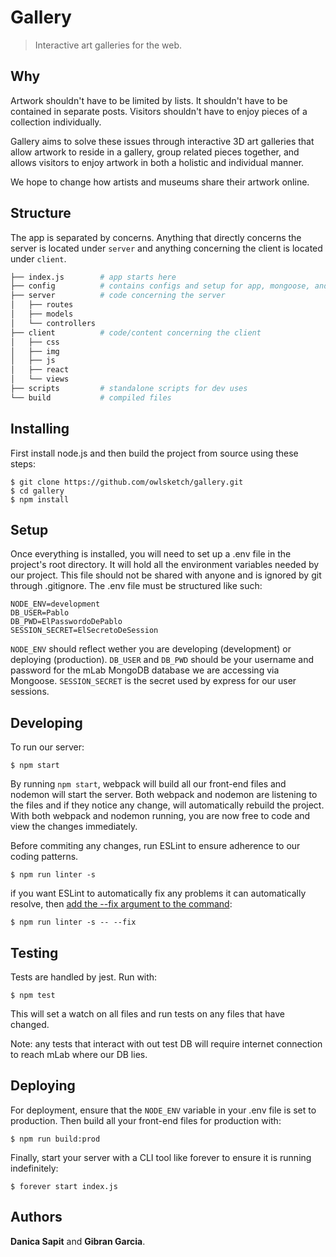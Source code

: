 # Gallery
> Interactive art galleries for the web.

## Why
Artwork shouldn't have to be limited by lists. It shouldn't have to be contained in separate posts. Visitors shouldn't have to enjoy pieces of a collection individually. 

Gallery aims to solve these issues through interactive 3D art galleries that allow artwork to reside in a gallery, group related pieces together, and allows visitors to enjoy artwork in both a holistic and individual manner. 

We hope to change how artists and museums share their artwork online.

## Structure
The app is separated by concerns. Anything that directly concerns the server is located under `server` and anything concerning the client is located under `client`.

```bash
├── index.js        # app starts here
├── config          # contains configs and setup for app, mongoose, and passport 
├── server          # code concerning the server
│   ├── routes
│   ├── models 
│   └── controllers 
├── client          # code/content concerning the client
│   ├── css
│   ├── img
│   ├── js
│   ├── react
│   └── views
├── scripts         # standalone scripts for dev uses 
└── build           # compiled files
```

## Installing
First install node.js and then build the project from source using these steps:
```
$ git clone https://github.com/owlsketch/gallery.git
$ cd gallery
$ npm install
```

## Setup
Once everything is installed, you will need to set up a .env file in the project's root directory. It will hold all the environment variables needed by our project. This file should not be shared with anyone and is ignored by git through .gitignore. The .env file must be structured like such:
```dosini
NODE_ENV=development
DB_USER=Pablo
DB_PWD=ElPasswordoDePablo
SESSION_SECRET=ElSecretoDeSession
```
`NODE_ENV` should reflect wether you are developing (development) or deploying (production).
`DB_USER` and `DB_PWD` should be your username and password for the mLab MongoDB database we are accessing via Mongoose.
`SESSION_SECRET` is the secret used by express for our user sessions.

## Developing
To run our server:
```
$ npm start
```
By running `npm start`, webpack will build all our front-end files and nodemon will start the server. Both webpack and nodemon are listening to the files and if they notice any change, will automatically rebuild the project. With both webpack and nodemon running, you are now free to code and view the changes immediately.

Before commiting any changes, run ESLint to ensure adherence to our coding patterns.
```
$ npm run linter -s
```
if you want ESLint to automatically fix any problems it can automatically resolve, then [add the --fix argument to the command](https://stackoverflow.com/a/14404223):
```
$ npm run linter -s -- --fix
```

## Testing
Tests are handled by jest. Run with:
```
$ npm test
```
This will set a watch on all files and run tests on any files that have changed.

Note: any tests that interact with out test DB will require internet connection to reach mLab where our DB lies.

## Deploying
For deployment, ensure that the `NODE_ENV` variable in your .env file is set to production. Then build all your front-end files for production with:
```
$ npm run build:prod
```
Finally, start your server with a CLI tool like forever to ensure it is running indefinitely:
```
$ forever start index.js
```

## Authors
**Danica Sapit** and **Gibran Garcia**.
